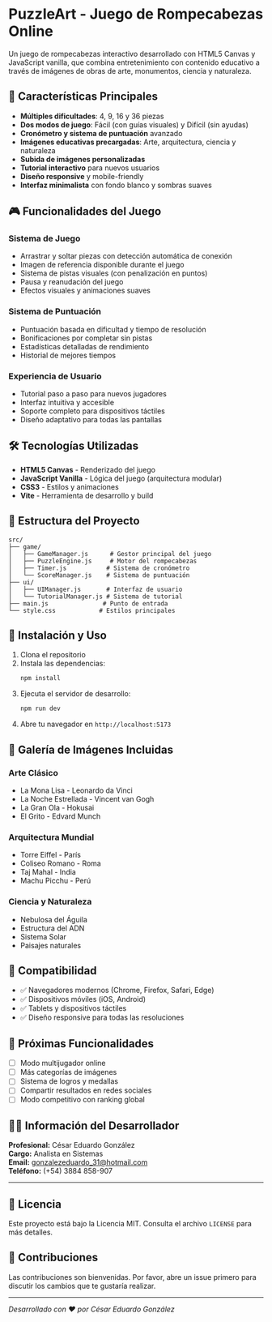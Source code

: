 # PuzzleArt - Juego de Rompecabezas Online

Un juego de rompecabezas interactivo desarrollado con HTML5 Canvas y JavaScript vanilla, que combina entretenimiento con contenido educativo a través de imágenes de obras de arte, monumentos, ciencia y naturaleza.

## 🎯 Características Principales

- **Múltiples dificultades**: 4, 9, 16 y 36 piezas
- **Dos modos de juego**: Fácil (con guías visuales) y Difícil (sin ayudas)
- **Cronómetro y sistema de puntuación** avanzado
- **Imágenes educativas precargadas**: Arte, arquitectura, ciencia y naturaleza
- **Subida de imágenes personalizadas**
- **Tutorial interactivo** para nuevos usuarios
- **Diseño responsive** y mobile-friendly
- **Interfaz minimalista** con fondo blanco y sombras suaves

## 🎮 Funcionalidades del Juego

### Sistema de Juego
- Arrastrar y soltar piezas con detección automática de conexión
- Imagen de referencia disponible durante el juego
- Sistema de pistas visuales (con penalización en puntos)
- Pausa y reanudación del juego
- Efectos visuales y animaciones suaves

### Sistema de Puntuación
- Puntuación basada en dificultad y tiempo de resolución
- Bonificaciones por completar sin pistas
- Estadísticas detalladas de rendimiento
- Historial de mejores tiempos

### Experiencia de Usuario
- Tutorial paso a paso para nuevos jugadores
- Interfaz intuitiva y accesible
- Soporte completo para dispositivos táctiles
- Diseño adaptativo para todas las pantallas

## 🛠️ Tecnologías Utilizadas

- **HTML5 Canvas** - Renderizado del juego
- **JavaScript Vanilla** - Lógica del juego (arquitectura modular)
- **CSS3** - Estilos y animaciones
- **Vite** - Herramienta de desarrollo y build

## 📁 Estructura del Proyecto

```
src/
├── game/
│   ├── GameManager.js      # Gestor principal del juego
│   ├── PuzzleEngine.js     # Motor del rompecabezas
│   ├── Timer.js           # Sistema de cronómetro
│   └── ScoreManager.js    # Sistema de puntuación
├── ui/
│   ├── UIManager.js       # Interfaz de usuario
│   └── TutorialManager.js # Sistema de tutorial
├── main.js               # Punto de entrada
└── style.css            # Estilos principales
```

## 🚀 Instalación y Uso

1. Clona el repositorio
2. Instala las dependencias:
   ```bash
   npm install
   ```
3. Ejecuta el servidor de desarrollo:
   ```bash
   npm run dev
   ```
4. Abre tu navegador en `http://localhost:5173`

## 🎨 Galería de Imágenes Incluidas

### Arte Clásico
- La Mona Lisa - Leonardo da Vinci
- La Noche Estrellada - Vincent van Gogh
- La Gran Ola - Hokusai
- El Grito - Edvard Munch

### Arquitectura Mundial
- Torre Eiffel - París
- Coliseo Romano - Roma
- Taj Mahal - India
- Machu Picchu - Perú

### Ciencia y Naturaleza
- Nebulosa del Águila
- Estructura del ADN
- Sistema Solar
- Paisajes naturales

## 📱 Compatibilidad

- ✅ Navegadores modernos (Chrome, Firefox, Safari, Edge)
- ✅ Dispositivos móviles (iOS, Android)
- ✅ Tablets y dispositivos táctiles
- ✅ Diseño responsive para todas las resoluciones

## 🎯 Próximas Funcionalidades

- [ ] Modo multijugador online
- [ ] Más categorías de imágenes
- [ ] Sistema de logros y medallas
- [ ] Compartir resultados en redes sociales
- [ ] Modo competitivo con ranking global

## 👨‍💻 Información del Desarrollador

**Profesional:** César Eduardo González  
**Cargo:** Analista en Sistemas  
**Email:** gonzalezeduardo_31@hotmail.com  
**Teléfono:** (+54) 3884 858-907

---

## 📄 Licencia

Este proyecto está bajo la Licencia MIT. Consulta el archivo `LICENSE` para más detalles.

## 🤝 Contribuciones

Las contribuciones son bienvenidas. Por favor, abre un issue primero para discutir los cambios que te gustaría realizar.

---

*Desarrollado con ❤️ por César Eduardo González*